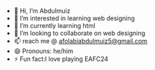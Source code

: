 - 👋 Hi, I’m Abdulmuiz
- 👀 I’m interested in learning web designing
- 🌱 I’m currently learning html
- 💞️ I’m looking to collaborate on web designing
- 📫 reach me @ afolabiabdulmuiz5@gmail.com
- 😄 Pronouns: he/him
- ⚡ Fun fact:I love playing EAFC24

<!---
Muiz-2008/Muiz-2008 is a ✨ special ✨ repository because its `README.md` (this file) appears on your GitHub profile.
You can click the Preview link to take a look at your changes.
--->
